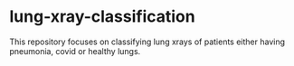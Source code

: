 # lung-xray-classification
This repository focuses on classifying lung xrays of patients either having pneumonia, covid or healthy lungs. 
